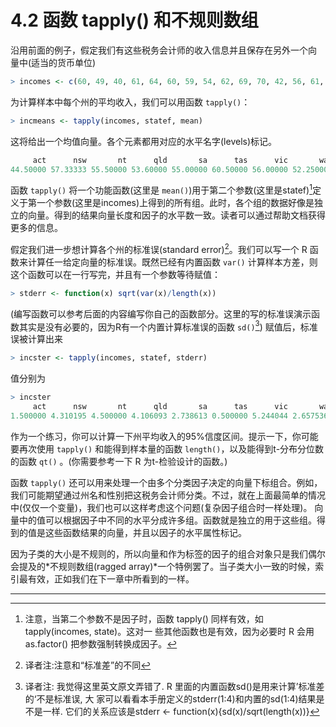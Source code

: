 # 4.2 函数 tapply() 和不规则数组

沿用前面的例子，假定我们有这些税务会计师的收入信息并且保存在另外一个向 量中(适当的货币单位)

```R
> incomes <- c(60, 49, 40, 61, 64, 60, 59, 54, 62, 69, 70, 42, 56, 61, 61, 61, 58, 51, 48, 65, 49, 49, 41, 48, 52, 46, 59, 46, 58, 43)
```

为计算样本中每个州的平均收入，我们可以用函数 `tapply()`：

```R
> incmeans <- tapply(incomes, statef, mean)
```

这将给出一个均值向量。各个元素都用对应的水平名字(levels)标记。

```R
     act      nsw       nt      qld       sa      tas      vic       wa 
44.50000 57.33333 55.50000 53.60000 55.00000 60.50000 56.00000 52.25000 
```

函数 `tapply()` 将一个功能函数(这里是 `mean()`)用于第二个参数(这里是statef)[^1]定义于第一个参数(这里是incomes)上得到的所有组。此时，各个组的数据好像是独立的向量。得到的结果向量长度和因子的水平数一致。读者可以通过帮助文档获得更多的信息。

假定我们进一步想计算各个州的标准误(standard error)[^2]。我们可以写一个 R 函数来计算任一给定向量的标准误。既然已经有内置函数 `var()` 计算样本方差，则这个函数可以在一行写完，并且有一个参数等待赋值：

```R
> stderr <- function(x) sqrt(var(x)/length(x))
```

(编写函数可以参考后面的内容编写你自己的函数部分。这里的写的标准误演示函数其实是没有必要的，因为R有一个内置计算标准误的函数 `sd()`[^3]) 赋值后，标准误被计算出来

```R
> incster <- tapply(incomes, statef, stderr)
```

值分别为

```R
> incster
     act      nsw       nt      qld       sa      tas      vic       wa 
1.500000 4.310195 4.500000 4.106093 2.738613 0.500000 5.244044 2.657536 
```

作为一个练习，你可以计算一下州平均收入的95%信度区间。提示一下，你可能要再次使用 `tapply()` 和能得到样本量的函数 `length()`，以及能得到t-分布分位数的函数 `qt()` 。(你需要参考一下 R 为t-检验设计的函数。)

函数 `tapply()` 还可以用来处理一个由多个分类因子决定的向量下标组合。例如，我们可能期望通过州名和性别把这税务会计师分类。不过，就在上面最简单的情况中(仅仅一个变量)，我们也可以这样考虑这个问题(复杂因子组合时一样处理)。 向量中的值可以根据因子中不同的水平分成许多组。函数就是独立的用于这些组。得到的值是这些函数结果的向量，并且以因子的水平属性标记。

因为子类的大小是不规则的，所以向量和作为标签的因子的组合对象只是我们偶尔会提及的*不规则数组(ragged array)*一个特例罢了。当子类大小一致的时候，索引最有效，正如我们在下一章中所看到的一样。





---

[^1]:注意，当第二个参数不是因子时，函数 tapply() 同样有效，如 tapply(incomes, state)。这对一 些其他函数也是有效，因为必要时 R 会用 as.factor() 把参数强制转换成因子。
[^2]:译者注:注意和“标准差”的不同
[^3]:译者注: 我觉得这里英文原文弄错了. R 里面的内置函数sd()是用来计算’标准差的‘不是标准误, 大 家可以看看本手册定义的stderr(1:4)和内置的sd(1:4)结果是不是一样. 它们的关系应该是stderr <- function(x){sd(x)/sqrt(length(x))}